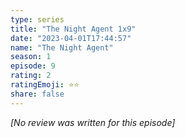 ```yaml
---
type: series
title: "The Night Agent 1x9"
date: "2023-04-01T17:44:57"
name: "The Night Agent"
season: 1
episode: 9
rating: 2
ratingEmoji: ⭐️⭐️
share: false
---
```


_[No review was written for this episode]_
